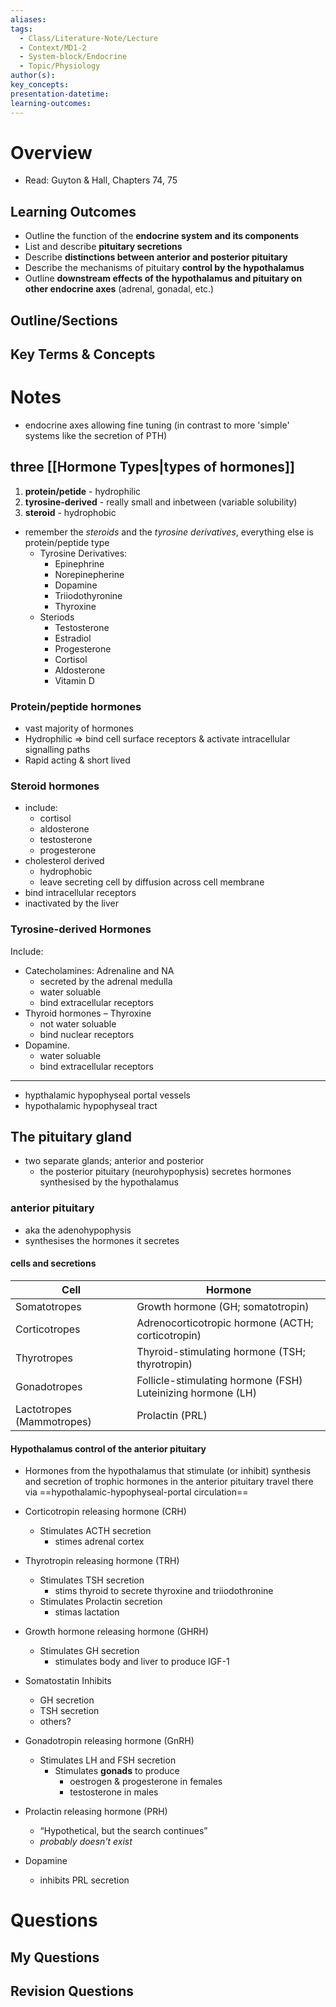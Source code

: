 ```yaml
---
aliases:
tags:
  - Class/Literature-Note/Lecture
  - Context/MD1-2
  - System-block/Endocrine
  - Topic/Physiology
author(s):
key_concepts:
presentation-datetime:
learning-outcomes:
---
```



# Overview
- Read: Guyton & Hall, Chapters 74, 75
## Learning Outcomes
- Outline the function of the **endocrine system and its components**
- List and describe **pituitary secretions**
- Describe **distinctions between anterior and posterior pituitary**
- Describe the mechanisms of pituitary **control by the hypothalamus**
- Outline **downstream effects of the hypothalamus and pituitary on other endocrine axes** (adrenal, gonadal, etc.)
## Outline/Sections

## Key Terms & Concepts


# Notes
- endocrine axes allowing fine tuning (in contrast to more 'simple' systems like the secretion of PTH)
## **three [[Hormone Types|types of hormones]]**
1. **protein/petide** - hydrophilic 
2. **tyrosine-derived** - really small and inbetween (variable solubility)
3. **steroid** - hydrophobic
- remember the *steroids* and the *tyrosine derivatives*, everything else is protein/peptide type
	- Tyrosine Derivatives:
		- Epinephrine
		- Norepinepherine
		- Dopamine
		- Triiodothyronine
		- Thyroxine
	- Steriods
		- Testosterone
		- Estradiol
		- Progesterone
		- Cortisol
		- Aldosterone
		- Vitamin D
### Protein/peptide hormones
- vast majority of hormones
- Hydrophilic => bind cell surface receptors & activate intracellular signalling paths
- Rapid acting & short lived
### Steroid hormones
- include:
	- cortisol
	- aldosterone
	- testosterone
	- progesterone
- cholesterol derived
	- hydrophobic
	- leave secreting cell by diffusion across cell membrane
- bind intracellular receptors
- inactivated by the liver
### Tyrosine-derived Hormones

Include:
- Catecholamines: Adrenaline and NA 
	- secreted by the adrenal medulla
	- water soluable
	- bind extracellular receptors
- Thyroid hormones – Thyroxine
	- not water soluable
	- bind nuclear receptors
- Dopamine.
	- water soluable
	- bind extracellular receptors

---
- hypthalamic hypophyseal portal vessels
- hypothalamic hypophyseal tract

## The pituitary gland 

- two separate glands; anterior and posterior
	- the posterior pituitary (neurohypophysis) secretes hormones synthesised by the hypothalamus
### anterior pituitary 
- aka the adenohypophysis 
- synthesises the hormones it secretes
#### cells and secretions

| Cell                      | Hormone                                                         |
| ------------------------- | --------------------------------------------------------------- |
| Somatotropes              | Growth hormone (GH; somatotropin)                               |
| Corticotropes             | Adrenocorticotropic hormone (ACTH; corticotropin)               |
| Thyrotropes               | Thyroid-stimulating hormone (TSH; thyrotropin)                  |
| Gonadotropes              | Follicle-stimulating hormone (FSH) <br>Luteinizing hormone (LH) |
| Lactotropes (Mammotropes) | Prolactin (PRL)                                                 |
#### Hypothalamus control of the anterior pituitary
- Hormones from the hypothalamus that stimulate (or inhibit) synthesis and secretion of trophic hormones in the anterior pituitary travel there via ==hypothalamic-hypophyseal-portal circulation==

- Corticotropin releasing hormone (CRH) 
	- Stimulates ACTH secretion
		- stimes adrenal cortex
- Thyrotropin releasing hormone (TRH)
	- Stimulates TSH secretion
		- stims thyroid to secrete thyroxine and triiodothronine
	- Stimulates Prolactin secretion
		- stimas lactation
- Growth hormone releasing hormone (GHRH)
	- Stimulates GH secretion
		- stimulates body and liver to produce IGF-1
- Somatostatin Inhibits 
	- GH secretion
	- TSH secretion
	- others?
- Gonadotropin releasing hormone (GnRH)
	- Stimulates LH and FSH secretion
		- Stimulates **gonads** to produce
			- oestrogen & progesterone in females
			- testosterone in males
- Prolactin releasing hormone (PRH) 
	- “Hypothetical, but the search continues”
	- *probably doesn't exist*
- Dopamine
	- inhibits PRL secretion



# Questions

## My Questions
## Revision Questions




